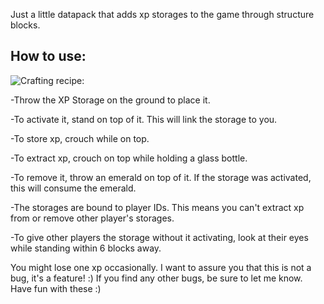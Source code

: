Just a little datapack that adds xp storages to the game through structure blocks.

## How to use:

![Crafting recipe:](https://imgur.com/uAjuuRM "crafting recipe")

-Throw the XP Storage on the ground to place it.

-To activate it, stand on top of it. This will link the storage to you.

-To store xp, crouch while on top.

-To extract xp, crouch on top while holding a glass bottle.

-To remove it, throw an emerald on top of it. If the storage was activated, this will consume the emerald.

-The storages are bound to player IDs. This means you can't extract xp from or remove other player's storages.

-To give other players the storage without it activating, look at their eyes while standing within 6 blocks away.

You might lose one xp occasionally. I want to assure you that this is not a bug, it's a feature! :)
If you find any other bugs, be sure to let me know.
Have fun with these :)

